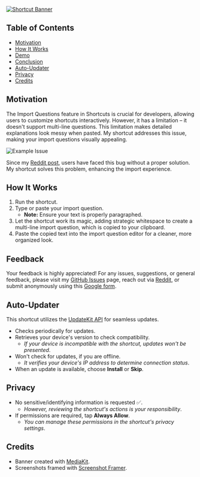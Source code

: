 [![Shortcut Banner](https://i.imgur.com/hZW1piF.png)](https://www.icloud.com/shortcuts/e14fcc3167a3411281d535561e6d5a6b)

## Table of Contents

-   [Motivation](#motivation)
-   [How It Works](#how-it-works)
-   [Demo](#demo)
-   [Conclusion](#conclusion)
-   [Auto-Updater](#auto-updater)
-   [Privacy](#privacy)
-   [Credits](#credits)

## Motivation

The Import Questions feature in Shortcuts is crucial for developers, allowing users to customize shortcuts interactively. However, it has a limitation – it doesn't support multi-line questions. This limitation makes detailed explanations look messy when pasted. My shortcut addresses this issue, making your import questions visually appealing.

![Example Issue](https://i.imgur.com/El2TFnh.jpg)

Since my [Reddit post](https://www.reddit.com/r/shortcuts/comments/zluvtf/adding_line_breaks_inside_shortcut_setup_questions/), users have faced this bug without a proper solution. My shortcut solves this problem, enhancing the import experience.

## How It Works

1.  Run the shortcut.
2.  Type or paste your import question.
    -   **Note:** Ensure your text is properly paragraphed.
3.  Let the shortcut work its magic, adding strategic whitespace to create a multi-line import question, which is copied to your clipboard.
4.  Paste the copied text into the import question editor for a cleaner, more organized look.

## Feedback

Your feedback is highly appreciated! For any issues, suggestions, or general feedback, please visit my [GitHub Issues](https://github.com/spenpal/AppleShortcuts/issues/new/choose) page, reach out via [Reddit](https://www.reddit.com/user/spenpal_dev), or submit anonymously using this [Google form](https://forms.gle/KdJXQhysQQj4yBtS7).

## Auto-Updater

This shortcut utilizes the [UpdateKit API](https://www.mikebeas.com/updatekit-api/v1) for seamless updates.

-   Checks periodically for updates.
-   Retrieves your device's version to check compatibility.
    -   _If your device is incompatible with the shortcut, updates won't be presented_.
-   Won't check for updates, if you are offline.
    -   _It verifies your device's IP address to determine connection status_.
-   When an update is available, choose **Install** or **Skip**.

## Privacy

-   No sensitive/identifying information is requested ✅.
    -   _However, reviewing the shortcut's actions is your responsibility_.
-   If permissions are required, tap **Always Allow**.
    -   _You can manage these permissions in the shortcut's privacy settings_.

## Credits

-   Banner created with [MediaKit](https://routinehub.co/shortcut/1911).
-   Screenshots framed with [Screenshot Framer](https://routinehub.co/shortcut/8067/).
